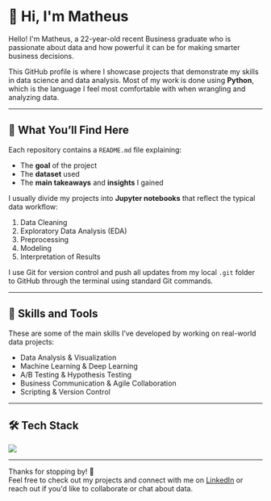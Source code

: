 # 👋 Hi, I'm Matheus

Hello! I'm Matheus, a 22-year-old recent Business graduate who is passionate about data and how powerful it can be for making smarter business decisions.  

This GitHub profile is where I showcase projects that demonstrate my skills in data science and data analysis. Most of my work is done using **Python**, which is the language I feel most comfortable with when wrangling and analyzing data.

---

## 📁 What You’ll Find Here

Each repository contains a `README.md` file explaining:
- The **goal** of the project
- The **dataset** used
- The **main takeaways** and **insights** I gained

I usually divide my projects into **Jupyter notebooks** that reflect the typical data workflow:
1. Data Cleaning  
2. Exploratory Data Analysis (EDA)  
3. Preprocessing  
4. Modeling  
5. Interpretation of Results

I use Git for version control and push all updates from my local `.git` folder to GitHub through the terminal using standard Git commands.

---

## 🧠 Skills and Tools

These are some of the main skills I’ve developed by working on real-world data projects:

- Data Analysis & Visualization
- Machine Learning & Deep Learning
- A/B Testing & Hypothesis Testing
- Business Communication & Agile Collaboration
- Scripting & Version Control

---

## 🛠️ Tech Stack

<p align="left">
  <img src="https://skillicons.dev/icons?i=python,r,sql,git,tableau,matplotlib,seaborn,plotly,sklearn,tensorflow,keras,pytorch,aws,hadoop,spark,hive,docker" />
</p>

---

Thanks for stopping by! 🚀  
Feel free to check out my projects and connect with me on [LinkedIn](#) or reach out if you'd like to collaborate or chat about data.

